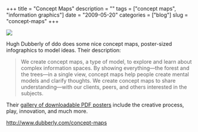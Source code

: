 +++
title = "Concept Maps"
description = ""
tags = ["concept maps", "information graphics"]
date = "2009-05-20"
categories = ["blog"]
slug = "concept-maps"
+++



  <div class="notebook-screenshot"><a href="http://www.dubberly.com/concept-maps"><img id='bluga-thumbnail-1607' class='bluga-thumbnail large' src='http://media.konigi.com/bluga/
wt4a140c24960db.jpg'/></a></div><p>Hugh Dubberly of ddo does some nice concept maps, poster-sized infographics to model ideas. Their description:</p>
<blockquote><p>We create concept maps, a type of model, to explore and learn about complex information spaces. By showing everything—the forest and the trees—in a single view, concept maps help people create mental models and clarify thoughts. We create concept maps to share understanding—with our clients, peers, and others interested in the subjects.</p></blockquote>
<p>Their <a href="http://www.dubberly.com/concept-maps">gallery of downloadable PDF posters</a> include the creative process, play, innovation, and much more. </p>
    
  <a href="http://www.dubberly.com/concept-maps">http://www.dubberly.com/concept-maps</a>
